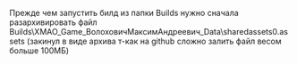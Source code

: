 Прежде чем запустить билд из папки Builds нужно сначала разархивировать файл Builds\XMAO_Game_ВолоховичМаксимАндреевич_Data\sharedassets0.assets 
(закинул в виде архива т-как на github сложно залить файл весом больше 100МБ)
